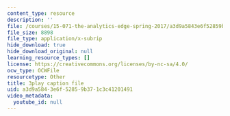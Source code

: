 ```yaml
---
content_type: resource
description: ''
file: /courses/15-071-the-analytics-edge-spring-2017/a3d9a5843e6f52859b371c3c41201491_Goo1EUY-Y8M.vtt
file_size: 8898
file_type: application/x-subrip
hide_download: true
hide_download_original: null
learning_resource_types: []
license: https://creativecommons.org/licenses/by-nc-sa/4.0/
ocw_type: OCWFile
resourcetype: Other
title: 3play caption file
uid: a3d9a584-3e6f-5285-9b37-1c3c41201491
video_metadata:
  youtube_id: null
---
```

